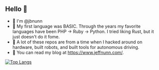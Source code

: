 ## Hello 👋

- 👋 I'm @jbnunn 
- 🌱 My first language was BASIC. Through the years my favorite languages have been PHP -> Ruby -> Python. I tried liking Rust, but it just doesn't do it fome.
- 🤖 A lot of these repos are from a time when I hacked around on hardware, built robots, and built tools for autonomous driving.
- 📓 You can read my blog at https://www.jeffnunn.com/.

[![Top Langs](https://github-readme-stats.vercel.app/api/top-langs/?username=jbnunn&theme=synthwave)](https://github.com/anuraghazra/github-readme-stats)
